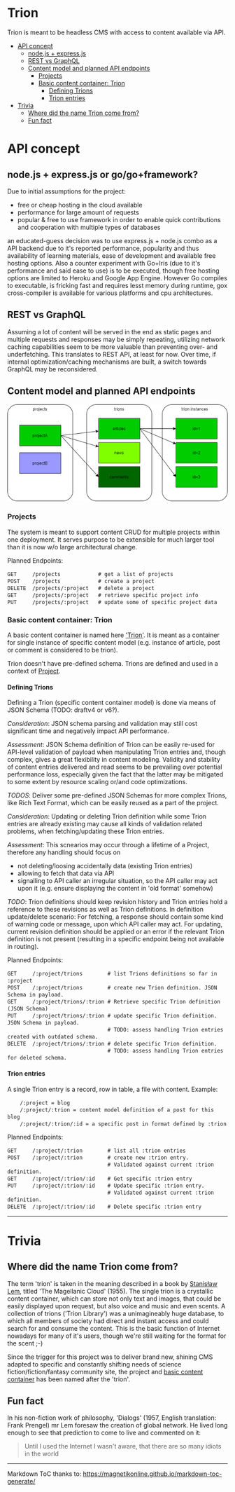 Trion
=====

Trion is meant to be headless CMS with access to content available via API.

- [API concept](#api-concept)
  - [node.js + express.js](#nodejs--expressjs)
  - [REST vs GraphQL](#rest-vs-graphql)
  - [Content model and planned API endpoints](#content-model-and-planned-api-endpoints)
    - [Projects](#projects)
    - [Basic content container: Trion](#basic-content-container-trion)
      - [Defining Trions](#defining-trions)
      - [Trion entries](#trion-entries)
- [Trivia](#trivia)
  - [Where did the name Trion come from?](#where-did-the-name-trion-come-from)
  - [Fun fact](#fun-fact)


# API concept

## node.js + express.js or go/go+framework?

Due to initial assumptions for the project:

 - free or cheap hosting in the cloud available
 - performance for large amount of requests
 - popular & free to use framework in order to enable quick contributions and cooperation with multiple types of databases

 an educated-guess decision was to use express.js + node.js combo as a API backend due to it's reported performance, popularity and thus availability of learning materials, ease of development and available free hosting options. Also a counter experiment with Go+Iris (due to it's performance and said ease to use) is to be executed, though free hosting options are limited to Heroku and Google App Engine. However Go compiles to executable, is fricking fast and requires lesst memory during runtime, gox cross-compiler is available for various platforms and cpu architectures.

## REST vs GraphQL

Assuming a lot of content will be served in the end as static pages and multiple requests and responses may be simply repeating, utilizing network caching capabilities seem to be more valuable than preventing over- and underfetching. This translates to REST API, at least for now. Over time, if internal optimization/caching mechanisms are built, a switch towards GraphQL may be reconsidered.

## Content model and planned API endpoints

![content hierarchy concept](https://raw.githubusercontent.com/MichalRybinski/Trion/master/documentation/res/TrionCMS.png "Content hierarchy concept")

### Projects

The system is meant to support content CRUD for multiple projects within one deployment. It serves purpose to be extensible for much larger tool than it is now w/o large architectural change.

Planned Endpoints:
```
GET     /projects            # get a list of projects
POST    /projects            # create a project
DELETE  /projects/:project   # delete a project
GET     /projects/:project   # retrieve specific project info
PUT     /projects/:project   # update some of specific project data
```

### Basic content container: Trion

A basic content container is named here ['Trion'](#where-did-the-name-trion-come-from). It is meant as a container for single instance of specific content model (e.g. instance of article, post or comment is considered to be trion).

Trion doesn't have pre-defined schema.
Trions are defined and used in a context of [Project](#projects).

#### Defining Trions

Defining a Trion (specific content container model) is done via means of JSON Schema (TODO: draftv4 or v6?).

*Consideration*: JSON schema parsing and validation may still cost significant time and negatively impact API performance.

*Assessment*: JSON Schema definition of Trion can be easily re-used for API-level validation of payload when manipulating Trion entries and, though complex, gives a great flexibility in content modeling. Validity and stability of content entries delivered and read seems to be prevailing over potential performance loss, especially given the fact that the latter may be mitigated to some extent by resource scaling or/and code optimizations.

*TODOS*: Deliver some pre-defined JSON Schemas for more complex Trions, like Rich Text Format, which can be easily reused as a part of the project.

*Consideration*: Updating or deleting Trion definition while some Trion entries are already existing may cause all kinds of validation related problems, when fetching/updating these Trion entries.

*Assessment*: This scnearios may occur through a lifetime of a Project, therefore any handling should focus on
- not deleting/loosing accidentally data (existing Trion entries)
- allowing to fetch that data via API
- signalling to API caller an irregular situation, so the API caller may act upon it (e.g. ensure displaying the content in 'old format' somehow)

*TODO*: Trion definitions should keep revision history and Trion entries hold a reference to these revisions as well as Trion definitions. 
In definition update/delete scenario: For fetching, a response should contain some kind of warning code or message, upon which API caller may act. For updating, current revision definition should be applied or an error if the relevant Trion definition is not present (resulting in a specific endpoint being not available in routing).

Planned Endpoints:
```
GET     /:project/trions        # list Trions definitions so far in :project
POST    /:project/trions        # create new Trion definition. JSON Schema in payload.
GET     /:project/trions/:trion # Retrieve specific Trion definition (JSON Schema)
PUT     /:project/trions/:trion # update specific Trion definition. JSON Schema in payload.
                                # TODO: assess handling Trion entries created with outdated schema.
DELETE  /:project/trions/:trion # delete specific Trion definition. 
                                # TODO: assess handling Trion entries for deleted schema.
```

#### Trion entries

A single Trion entry is a record, row in table, a file with content.
Example:
        
        /:project = blog
        /:project/:trion = content model definition of a post for this blog
        /:project/:trion/:id = a specific post in format defined by :trion


Planned Endpoints:
```
GET     /:project/:trion        # list all :trion entries
POST    /:project/:trion        # create new :trion entry.
                                # Validated against current :trion definition.
GET     /:project/:trion/:id    # Get specific :trion entry
PUT     /:project/:trion/:id    # Update specific :trion entry.
                                # Validated against current :trion definition.
DELETE  /:project/:trion/:id    # Delete specific :trion entry
```

---

# Trivia

## Where did the name Trion come from?

The term 'trion' is taken in the meaning described in a book by [Stanisław Lem](https://en.wikipedia.org/wiki/Stanis%C5%82aw_Lem), titled 'The Magellanic Cloud' (1955). The single trion is a crystallic content container, which can store not only text and images, that could be easily displayed upon request, but also voice and music and even scents. A collection of trions ('Trion Library') was a unimagineably huge database, to which all members of society had direct and instant access and could search for and consume the content. This is the basic function of Internet nowadays for many of it's users, though we're still waiting for the format for the scent ;-)

Since the trigger for this project was to deliver brand new, shining CMS adapted to specific and constantly shifting needs of science fiction/fiction/fantasy community site, the project and [basic content container](#basic-content-container-trion) has been named after the 'trion'.

## Fun fact

In his non-fiction work of philosophy, 'Dialogs' (1957, English translation: Frank Prengel) mr Lem foresaw the creation of global network. He lived long enough to see that prediction to come to live and commented on it:

> Until I used the Internet I wasn't aware, that there are so many idiots in the world



---
Markdown ToC thanks to: https://magnetikonline.github.io/markdown-toc-generate/ 
